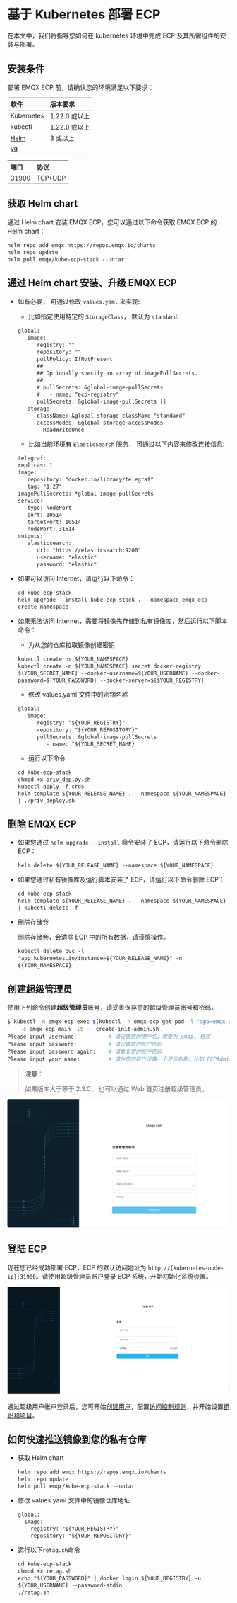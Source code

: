 # 基于 Kubernetes 部署 ECP

在本文中，我们将指导您如何在 kubernetes 环境中完成 ECP 及其所需组件的安装与部署。

## 安装条件

部署 EMQX ECP 前，请确认您的环境满足以下要求：

| 软件                                   | 版本要求      |
| :------------------------------------- | :------------ |
| Kubernetes                             | 1.22.0 或以上 |
| kubectl                                | 1.22.0 或以上 |
| [Helm](https://helm.sh/)               | 3 或以上      |
| [yq](https://github.com/mikefarah/yq/) |               |

| 端口  | 协议    |
| :---- | :------ |
| 31900 | TCP+UDP |

## 获取 Helm chart

通过 Helm chart 安装 EMQX ECP，您可以通过以下命令获取 EMQX ECP 的 Helm chart：

```shell
helm repo add emqx https://repos.emqx.io/charts
helm repo update
helm pull emqx/kube-ecp-stack --untar
```

## 通过 Helm chart 安装、升级 EMQX ECP

- 如有必要， 可通过修改 `values.yaml` 来实现:

  - 比如指定使用特定的 `StorageClass`， 默认为 `standard`:

  ```shell
  global:
     image:
        registry: ""
        repository: ""
        pullPolicy: IfNotPresent
        ##
        ## Optionally specify an array of imagePullSecrets.
        ##
        # pullSecrets: &global-image-pullSecrets
        #   - name: "ecp-registry"
        pullSecrets: &global-image-pullSecrets []
     storage:
        className: &global-storage-className "standard"
        accessModes: &global-storage-accessModes
        - ReadWriteOnce
  ```

  - 比如当前环境有 `ElasticSearch` 服务， 可通过以下内容来修改连接信息:

  ```shell
  telegraf:
  replicas: 1
  image:
     repository: "docker.io/library/telegraf"
     tag: "1.27"
  imagePullSecrets: *global-image-pullSecrets
  service:
     type: NodePort
     port: 10514
     targetPort: 10514
     nodePort: 31514
  outputs:
     elasticsearch:
        url: "https://elasticsearch:9200"
        username: "elastic"
        password: "elastic"
  ```

- 如果可以访问 Internet，请运行以下命令：
  ```shell
  cd kube-ecp-stack
  helm upgrade --install kube-ecp-stack . --namespace emqx-ecp --create-namespace
  ```
- 如果无法访问 Internet，需要将镜像先存储到私有镜像库，然后运行以下脚本命令：
  - 为从您的仓库拉取镜像创建密钥
  ```shell
  kubectl create ns ${YOUR_NAMESPACE}
  kubectl create -n ${YOUR_NAMESPACE} secret docker-registry ${YOUR_SECRET_NAME} --docker-username=${YOUR_USERNAME} --docker-password=${YOUR_PASSWORD} --docker-server=${$YOUR_REGISTRY}
  ```
  - 修改 values.yaml 文件中的密钥名称
  ```shell
  global:
     image:
        registry: "${YOUR_REGISTRY}"
        repository: "${YOUR_REPOSITORY}"
        pullSecrets: &global-image-pullSecrets
           - name: "${YOUR_SECRET_NAME}
  ```
  - 运行以下命令
  ```shell
  cd kube-ecp-stack
  chmod +x priv_deploy.sh
  kubectl apply -f crds
  helm template ${YOUR_RELEASE_NAME} . --namespace ${YOUR_NAMESPACE} | ./priv_deploy.sh
  ```

## 删除 EMQX ECP

- 如果您通过 `helm upgrade --install` 命令安装了 ECP，请运行以下命令删除 ECP：

  ```shell
  helm delete ${YOUR_RELEASE_NAME} --namespace ${YOUR_NAMESPACE}
  ```

- 如果您通过私有镜像库及运行脚本安装了 ECP，请运行以下命令删除 ECP：

  ```shell
  cd kube-ecp-stack
  helm template ${YOUR_RELEASE_NAME} . --namespace ${YOUR_NAMESPACE} | kubectl delete -f -
  ```

- 删除存储卷

  删除存储卷，会清除 ECP 中的所有数据，请谨慎操作。

  ```shell
  kubectl delete pvc -l "app.kubernetes.io/instance=${YOUR_RELEASE_NAME}" -n ${YOUR_NAMESPACE}
  ```

## 创建超级管理员

使用下列命令创建**超级管理员**账号，请妥善保存您的超级管理员账号和密码。

```bash
$ kubectl -n emqx-ecp exec $(kubectl -n emqx-ecp get pod -l 'app=emqx-ecp-main' -o jsonpath='{.items[0].metadata.name}') \
    -c emqx-ecp-main -it -- create-init-admin.sh
Please input username:          # 请设置您的用户名，需要为 email 格式
Please input password:          # 请设置您的账户密码
Please input password again:    # 请重复您的账户密码
Please input your name:         # 请为您的账户设置一个显示名称，比如 ECPAdmin
```

> **注意**：
>
> 如果版本大于等于 2.3.0， 也可以通过 Web 首页注册超级管理员。

![super-admin](./_assets/super-admin.png)

## 登陆 ECP

现在您已经成功部署 ECP，ECP 的默认访问地址为 `http://{kubernetes-node-ip}:31900`。请使用超级管理员账户登录 ECP 系统，开始初始化系统设置。

![login](./_assets/login.png)

通过超级用户帐户登录后，您可开始[创建用户](../system_admin/user_management.md)，配置[访问控制规则](../acl/introduction.md)，并开始设置[组织和项目](../system_admin/introduction.md)。

## 如何快速推送镜像到您的私有仓库

- 获取 Helm chart
  ```shell
  helm repo add emqx https://repos.emqx.io/charts
  helm repo update
  helm pull emqx/kube-ecp-stack --untar
  ```
- 修改 values.yaml 文件中的镜像仓库地址
  ```shell
  global:
    image:
      registry: "${YOUR_REGISTRY}"
      repository: "${YOUR_REPOSITORY}"
  ```
- 运行以下`retag.sh`命令
  ```shell
  cd kube-ecp-stack
  chmod +x retag.sh
  echo "${YOUR_PASSWORD}" | docker login ${YOUR_REGISTRY} -u ${YOUR_USERNAME} --password-stdin
  ./retag.sh
  ```
